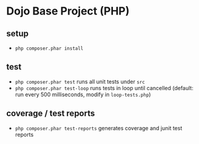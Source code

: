 # Dojo Base Project (PHP)

## setup
* `php composer.phar install`

## test
* `php composer.phar test` runs all unit tests under `src`
* `php composer.phar test-loop` runs tests in loop until cancelled (default: run every 500 milliseconds, modify in `loop-tests.php`)

## coverage / test reports
* `php composer.phar test-reports` generates coverage and junit test reports